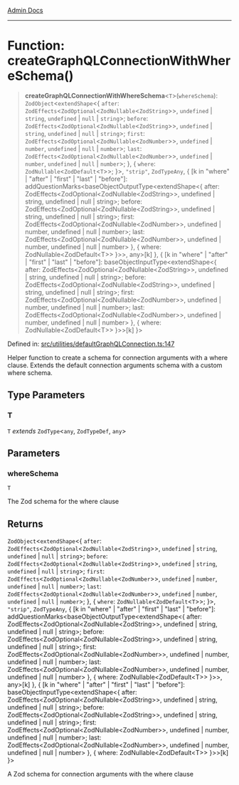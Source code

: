 [Admin Docs](/)

***

# Function: createGraphQLConnectionWithWhereSchema()

> **createGraphQLConnectionWithWhereSchema**\<`T`\>(`whereSchema`): `ZodObject`\<`extendShape`\<\{ `after`: `ZodEffects`\<`ZodOptional`\<`ZodNullable`\<`ZodString`\>\>, `undefined` \| `string`, `undefined` \| `null` \| `string`\>; `before`: `ZodEffects`\<`ZodOptional`\<`ZodNullable`\<`ZodString`\>\>, `undefined` \| `string`, `undefined` \| `null` \| `string`\>; `first`: `ZodEffects`\<`ZodOptional`\<`ZodNullable`\<`ZodNumber`\>\>, `undefined` \| `number`, `undefined` \| `null` \| `number`\>; `last`: `ZodEffects`\<`ZodOptional`\<`ZodNullable`\<`ZodNumber`\>\>, `undefined` \| `number`, `undefined` \| `null` \| `number`\>; \}, \{ `where`: `ZodNullable`\<`ZodDefault`\<`T`\>\>; \}\>, `"strip"`, `ZodTypeAny`, \{ \[k in "where" \| "after" \| "first" \| "last" \| "before"\]: addQuestionMarks\<baseObjectOutputType\<extendShape\<\{ after: ZodEffects\<ZodOptional\<ZodNullable\<ZodString\>\>, undefined \| string, undefined \| null \| string\>; before: ZodEffects\<ZodOptional\<ZodNullable\<ZodString\>\>, undefined \| string, undefined \| null \| string\>; first: ZodEffects\<ZodOptional\<ZodNullable\<ZodNumber\>\>, undefined \| number, undefined \| null \| number\>; last: ZodEffects\<ZodOptional\<ZodNullable\<ZodNumber\>\>, undefined \| number, undefined \| null \| number\> \}, \{ where: ZodNullable\<ZodDefault\<T\>\> \}\>\>, any\>\[k\] \}, \{ \[k in "where" \| "after" \| "first" \| "last" \| "before"\]: baseObjectInputType\<extendShape\<\{ after: ZodEffects\<ZodOptional\<ZodNullable\<ZodString\>\>, undefined \| string, undefined \| null \| string\>; before: ZodEffects\<ZodOptional\<ZodNullable\<ZodString\>\>, undefined \| string, undefined \| null \| string\>; first: ZodEffects\<ZodOptional\<ZodNullable\<ZodNumber\>\>, undefined \| number, undefined \| null \| number\>; last: ZodEffects\<ZodOptional\<ZodNullable\<ZodNumber\>\>, undefined \| number, undefined \| null \| number\> \}, \{ where: ZodNullable\<ZodDefault\<T\>\> \}\>\>\[k\] \}\>

Defined in: [src/utilities/defaultGraphQLConnection.ts:147](https://github.com/Sourya07/talawa-api/blob/61a1911602b2f0aac7635e08ae2918f4f768e8ff/src/utilities/defaultGraphQLConnection.ts#L147)

Helper function to create a schema for connection arguments with a where clause.
Extends the default connection arguments schema with a custom where schema.

## Type Parameters

### T

`T` *extends* `ZodType`\<`any`, `ZodTypeDef`, `any`\>

## Parameters

### whereSchema

`T`

The Zod schema for the where clause

## Returns

`ZodObject`\<`extendShape`\<\{ `after`: `ZodEffects`\<`ZodOptional`\<`ZodNullable`\<`ZodString`\>\>, `undefined` \| `string`, `undefined` \| `null` \| `string`\>; `before`: `ZodEffects`\<`ZodOptional`\<`ZodNullable`\<`ZodString`\>\>, `undefined` \| `string`, `undefined` \| `null` \| `string`\>; `first`: `ZodEffects`\<`ZodOptional`\<`ZodNullable`\<`ZodNumber`\>\>, `undefined` \| `number`, `undefined` \| `null` \| `number`\>; `last`: `ZodEffects`\<`ZodOptional`\<`ZodNullable`\<`ZodNumber`\>\>, `undefined` \| `number`, `undefined` \| `null` \| `number`\>; \}, \{ `where`: `ZodNullable`\<`ZodDefault`\<`T`\>\>; \}\>, `"strip"`, `ZodTypeAny`, \{ \[k in "where" \| "after" \| "first" \| "last" \| "before"\]: addQuestionMarks\<baseObjectOutputType\<extendShape\<\{ after: ZodEffects\<ZodOptional\<ZodNullable\<ZodString\>\>, undefined \| string, undefined \| null \| string\>; before: ZodEffects\<ZodOptional\<ZodNullable\<ZodString\>\>, undefined \| string, undefined \| null \| string\>; first: ZodEffects\<ZodOptional\<ZodNullable\<ZodNumber\>\>, undefined \| number, undefined \| null \| number\>; last: ZodEffects\<ZodOptional\<ZodNullable\<ZodNumber\>\>, undefined \| number, undefined \| null \| number\> \}, \{ where: ZodNullable\<ZodDefault\<T\>\> \}\>\>, any\>\[k\] \}, \{ \[k in "where" \| "after" \| "first" \| "last" \| "before"\]: baseObjectInputType\<extendShape\<\{ after: ZodEffects\<ZodOptional\<ZodNullable\<ZodString\>\>, undefined \| string, undefined \| null \| string\>; before: ZodEffects\<ZodOptional\<ZodNullable\<ZodString\>\>, undefined \| string, undefined \| null \| string\>; first: ZodEffects\<ZodOptional\<ZodNullable\<ZodNumber\>\>, undefined \| number, undefined \| null \| number\>; last: ZodEffects\<ZodOptional\<ZodNullable\<ZodNumber\>\>, undefined \| number, undefined \| null \| number\> \}, \{ where: ZodNullable\<ZodDefault\<T\>\> \}\>\>\[k\] \}\>

A Zod schema for connection arguments with the where clause
